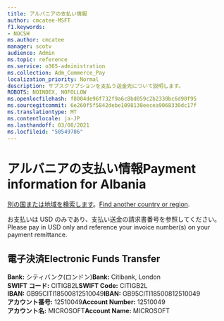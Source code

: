 ```yaml
---
title: アルバニアの支払い情報
author: cmcatee-MSFT
f1.keywords:
- NOCSH
ms.author: cmcatee
manager: scotv
audience: Admin
ms.topic: reference
ms.service: o365-administration
ms.collection: Adm_Commerce_Pay
localization_priority: Normal
description: サブスクリプションを支払う送金先について説明します。
ROBOTS: NOINDEX, NOFOLLOW
ms.openlocfilehash: f8004de96f732f9a6c8bd059c2b2330bc6d90f95
ms.sourcegitcommit: 6e260f5f5842debe1098138eecea9068330dc17f
ms.translationtype: MT
ms.contentlocale: ja-JP
ms.lasthandoff: 03/08/2021
ms.locfileid: "50549786"
---
```

# <a name="payment-information-for-albania"></a><span data-ttu-id="9f95c-103">アルバニアの支払い情報</span><span class="sxs-lookup"><span data-stu-id="9f95c-103">Payment information for Albania</span></span>

<span data-ttu-id="9f95c-104">[別の国または地域を検索します](../billing-and-payments/pay-for-your-subscription.md)。</span><span class="sxs-lookup"><span data-stu-id="9f95c-104">[Find another country or region](../billing-and-payments/pay-for-your-subscription.md).</span></span>

<span data-ttu-id="9f95c-105">お支払いは USD のみであり、支払い送金の請求書番号を参照してください。</span><span class="sxs-lookup"><span data-stu-id="9f95c-105">Please pay in USD only and reference your invoice number(s) on your payment remittance.</span></span>

## <a name="electronic-funds-transfer"></a><span data-ttu-id="9f95c-106">電子決済</span><span class="sxs-lookup"><span data-stu-id="9f95c-106">Electronic Funds Transfer</span></span>

<span data-ttu-id="9f95c-107">**Bank:** シティバンク(ロンドン)</span><span class="sxs-lookup"><span data-stu-id="9f95c-107">**Bank:** Citibank, London</span></span>  
<span data-ttu-id="9f95c-108">**SWIFT コード:** CITIGB2L</span><span class="sxs-lookup"><span data-stu-id="9f95c-108">**SWIFT Code:** CITIGB2L</span></span>  
<span data-ttu-id="9f95c-109">**IBAN:** GB95CITI18500812510049</span><span class="sxs-lookup"><span data-stu-id="9f95c-109">**IBAN:** GB95CITI18500812510049</span></span>  
<span data-ttu-id="9f95c-110">**アカウント番号:** 12510049</span><span class="sxs-lookup"><span data-stu-id="9f95c-110">**Account Number:** 12510049</span></span>  
<span data-ttu-id="9f95c-111">**アカウント名:** MICROSOFT</span><span class="sxs-lookup"><span data-stu-id="9f95c-111">**Account Name:** MICROSOFT</span></span>  